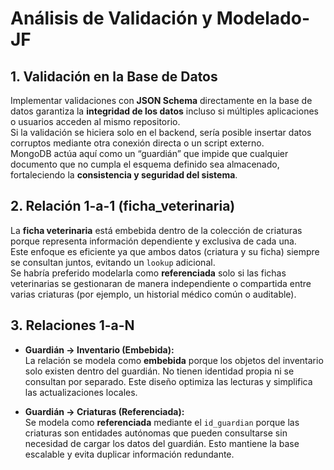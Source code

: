#  **Análisis de Validación y Modelado-JF**

## 1. Validación en la Base de Datos
Implementar validaciones con **JSON Schema** directamente en la base de datos garantiza la **integridad de los datos** incluso si múltiples aplicaciones o usuarios acceden al mismo repositorio.  
Si la validación se hiciera solo en el backend, sería posible insertar datos corruptos mediante otra conexión directa o un script externo.  
MongoDB actúa aquí como un “guardián” que impide que cualquier documento que no cumpla el esquema definido sea almacenado, fortaleciendo la **consistencia y seguridad del sistema**.

## 2. Relación 1-a-1 (ficha_veterinaria)
La **ficha veterinaria** está embebida dentro de la colección de criaturas porque representa información dependiente y exclusiva de cada una.  
Este enfoque es eficiente ya que ambos datos (criatura y su ficha) siempre se consultan juntos, evitando un `lookup` adicional.  
Se habría preferido modelarla como **referenciada** solo si las fichas veterinarias se gestionaran de manera independiente o compartida entre varias criaturas (por ejemplo, un historial médico común o auditable).

## 3. Relaciones 1-a-N
- **Guardián → Inventario (Embebida):**  
  La relación se modela como **embebida** porque los objetos del inventario solo existen dentro del guardián. No tienen identidad propia ni se consultan por separado. Este diseño optimiza las lecturas y simplifica las actualizaciones locales.

- **Guardián → Criaturas (Referenciada):**  
  Se modela como **referenciada** mediante el `id_guardian` porque las criaturas son entidades autónomas que pueden consultarse sin necesidad de cargar los datos del guardián. Esto mantiene la base escalable y evita duplicar información redundante.
